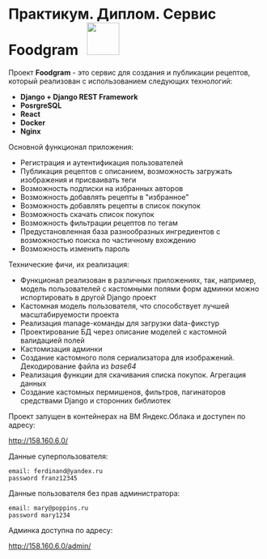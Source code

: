 # Практикум. Диплом. Сервис Foodgram <img style="margin-left: 10px;" src="https://admprogress.ru/upload/iblock/dcc/Kartinka-obshchepit.jpg" width=64>

Проект **Foodgram** - это сервис для создания и публикации рецептов, который реализован с использованием следующих технологий:
* **Django + Django REST Framework**
* **PosrgreSQL**
* **React**
* **Docker**
* **Nginx**

Основной функционал приложения:
* Регистрация и аутентификация пользователей
* Публикация рецептов с описанием, возможность загружать изображения и присваивать теги
* Возможность подписки на избранных авторов
* Возможность добавлять рецепты в "избранное"
* Возможность добавлять рецепты в список покупок
* Возможность скачать список покупок
* Возможность фильтрации рецептов по тегам
* Предустановленная база разнообразных ингредиентов с возможностью поиска по частичному вхождению
* Возможность изменить пароль

Технические фичи, их реализация:
* Функционал реализован в различных приложениях, так, например, модель пользователей с кастомными полями форм админки можно испортировать в другой Django проект
* Кастомная модель пользователя, что способствует лучшей масштабируемости проекта
* Реализация manage-команды для загрузки data-фикстур
* Проектирование БД через описание моделей с кастомной валидацией полей
* Кастомизация админки
* Создание кастомного поля сериализатора для изображений. Декодирование файла из *base64*
* Реализация функции для скачивания списка покупок. Агрегация данных
* Создание кастомных пермишенов, фильтров, пагинаторов средствами Django и сторонних библиотек


Проект запущен в контейнерах на ВМ Яндекс.Облака и доступен по адресу:

http://158.160.6.0/

Данные суперпользователя:

    email: ferdinand@yandex.ru
    password franz12345
    
Данные пользователя без прав администратора:

    email: mary@poppins.ru
    password mary1234

Админка доступна по адресу:

http://158.160.6.0/admin/
